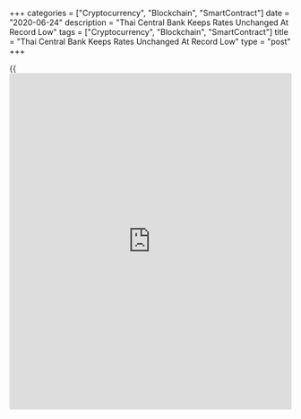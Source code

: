 +++
categories = ["Cryptocurrency", "Blockchain", "SmartContract"]
date = "2020-06-24"
description = "Thai Central Bank Keeps Rates Unchanged At Record Low"
tags = ["Cryptocurrency", "Blockchain", "SmartContract"]
title = "Thai Central Bank Keeps Rates Unchanged At Record Low"
type = "post"
+++

{{<iframe id="large-banner" src="https://www.bounty.group/#slide=5.0" width="100%" height="600" scrolling="no" style="border: 0px solid rgb(216, 221, 230); border-radius: 3px;">}}

Thailand's central bank retained its interest rate at a record low on
Wednesday, after lowering it by a quarter-point last month.

The Monetary Policy Committee of Bank of Thailand unanimously voted to
retain the interest rate at 0.50 percent. The bank had reduced the rate
by 25 basis points in May.

Policymakers assessed that the [economy][1] would shrink more than
previously estimated this year due to the impact of the covid-19
outbreak. Nonetheless, the economy would gradually recover in the second
half of the year.

The MPC observed that the economy required additional supply-side
policies to support the changing economic structure.

Inflation is forecast to be more negative this year than the previous
projection. Nonetheless, headline inflation would rise toward the target
with gradually rising crude oil prices.

Further, [policy](https://www.fintechee.com/policy/)makers expressed concerns over the strengthening of the
Thai baht against the US Dollar as it could affect the economic
recovery.

Further, the MPC vowed to use additional appropriate monetary [policy](https://www.fintechee.com/policy/)
tools if necessary.

For comments and feedback [contact](https://www.playgroundfx.com/contact/): editorial@rtt[news](https://www.letsplayfx.com/blog/forex-news-website/).com

[Economic News][1]

 **What parts of the world are seeing the best (and worst) economic
performances lately? Click[here][2] to check out our [Econ Scorecard][2]
and find out! See up-to-the-moment [ranking](https://www.playgroundfx.com/blog/crypto-exchange-ranking/)s for the best and worst
performers in [GDP][3], [unemployment rate][4], [inflation][5] and much
more.**

   1. www.rtt[news](https://www.letsplayfx.com/blog/forex-news-website/).com/Content/EconomicNews.aspx
   2. www.rtt[news](https://www.letsplayfx.com/blog/forex-news-website/).com/economic-scorecard/world-rank/retail-sales/highest-performance.aspx
   3. www.rtt[news](https://www.letsplayfx.com/blog/forex-news-website/).com/economic-scorecard/world-rank/GDP/highest-performance.aspx
   4. www.rtt[news](https://www.letsplayfx.com/blog/forex-news-website/).com/economic-scorecard/world-rank/unemployment-rate/lowest-performance.aspx
   5. www.rtt[news](https://www.letsplayfx.com/blog/forex-news-website/).com/economic-scorecard/world-rank/CPI/highest-performance.aspx